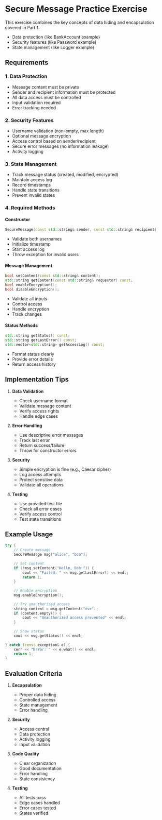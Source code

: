 # Secure Message Practice Exercise

This exercise combines the key concepts of data hiding and encapsulation covered in Part 1:
- Data protection (like BankAccount example)
- Security features (like Password example)
- State management (like Logger example)

## Requirements

### 1. Data Protection
- Message content must be private
- Sender and recipient information must be protected
- All data access must be controlled
- Input validation required
- Error tracking needed

### 2. Security Features
- Username validation (non-empty, max length)
- Optional message encryption
- Access control based on sender/recipient
- Secure error messages (no information leakage)
- Activity logging

### 3. State Management
- Track message status (created, modified, encrypted)
- Maintain access log
- Record timestamps
- Handle state transitions
- Prevent invalid states

### 4. Required Methods

#### Constructor
```cpp
SecureMessage(const std::string& sender, const std::string& recipient);
```
- Validate both usernames
- Initialize timestamp
- Start access log
- Throw exception for invalid users

#### Message Management
```cpp
bool setContent(const std::string& content);
std::string getContent(const std::string& requestor) const;
bool enableEncryption();
bool disableEncryption();
```
- Validate all inputs
- Control access
- Handle encryption
- Track changes

#### Status Methods
```cpp
std::string getStatus() const;
std::string getLastError() const;
std::vector<std::string> getAccessLog() const;
```
- Format status clearly
- Provide error details
- Return access history

## Implementation Tips

1. **Data Validation**
   - Check username format
   - Validate message content
   - Verify access rights
   - Handle edge cases

2. **Error Handling**
   - Use descriptive error messages
   - Track last error
   - Return success/failure
   - Throw for constructor errors

3. **Security**
   - Simple encryption is fine (e.g., Caesar cipher)
   - Log access attempts
   - Protect sensitive data
   - Validate all operations

4. **Testing**
   - Use provided test file
   - Check all error cases
   - Verify access control
   - Test state transitions

## Example Usage

```cpp
try {
    // Create message
    SecureMessage msg("alice", "bob");
    
    // Set content
    if (!msg.setContent("Hello, Bob!")) {
        cout << "Failed: " << msg.getLastError() << endl;
        return 1;
    }
    
    // Enable encryption
    msg.enableEncryption();
    
    // Try unauthorized access
    string content = msg.getContent("eve");
    if (content.empty()) {
        cout << "Unauthorized access prevented" << endl;
    }
    
    // Show status
    cout << msg.getStatus() << endl;
    
} catch (const exception& e) {
    cerr << "Error: " << e.what() << endl;
    return 1;
}
```

## Evaluation Criteria

1. **Encapsulation**
   - Proper data hiding
   - Controlled access
   - State management
   - Error handling

2. **Security**
   - Access control
   - Data protection
   - Activity logging
   - Input validation

3. **Code Quality**
   - Clear organization
   - Good documentation
   - Error handling
   - State consistency

4. **Testing**
   - All tests pass
   - Edge cases handled
   - Error cases tested
   - States verified
